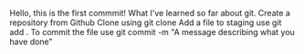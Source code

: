 Hello, this is the first commmit!
What I've learned so far about git.
Create a repository from Github
Clone using git clone <url>
Add a file to staging use git add .
To commit the file use git commit -m "A message describing what you have done"